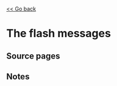 [<< Go back](https://artoasmith.github.io/sf-preps/)

# The flash messages

## Source pages

## Notes
